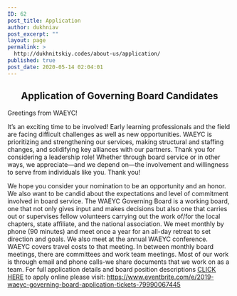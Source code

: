 ```yaml
---
ID: 62
post_title: Application
author: dukhniav
post_excerpt: ""
layout: page
permalink: >
  http://dukhnitskiy.codes/about-us/application/
published: true
post_date: 2020-05-14 02:04:01
---
```

<h2 style="text-align: center;">Application of Governing Board Candidates</h2><p style="text-align: left;">Greetings from WAEYC!</p>
<p data-key="37">It’s an exciting time to be involved! Early learning professionals and the field are facing difficult challenges as well as new opportunities. WAEYC is prioritizing and strengthening our services, making structural and staffing changes, and solidifying key alliances with our partners. Thank you for considering a leadership role! Whether through board service or in other ways, we appreciate—and we depend on—the involvement and willingness to serve from individuals like you. Thank you!</p>
<p data-key="39">We hope you consider your nomination to be an opportunity and an honor. We also want to be candid about the expectations and level of commitment involved in board service. The WAEYC Governing Board is a working board, one that not only gives input and makes decisions but also one that carries out or supervises fellow volunteers carrying out the work of/for the local chapters, state affiliate, and the national association. We meet monthly by phone (90 minutes) and meet once a year for an all-day retreat to set direction and goals. We also meet at the annual WAEYC conference. WAEYC covers travel costs to that meeting. In between monthly board meetings, there are committees and work team meetings. Most of our work is through email and phone calls-we share documents that we work on as a team. For full application details and board position descriptions <a id="ext-gen4200" href="https://www.dropbox.com/s/nlqw9lwt0soi369/WAEYC%20board%20application%20updated%20November%203%202019.pdf?dl=0" data-key="41">CLICK HERE</a> to apply online please visit: <a id="ext-gen4201" href="https://www.eventbrite.com/e/2019-waeyc-governing-board-application-tickets-79990067445">https://www.eventbrite.com/e/2019-waeyc-governing-board-application-tickets-79990067445</a></p>
